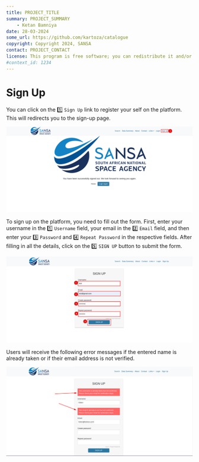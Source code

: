 ```yaml
---
title: PROJECT_TITLE
summary: PROJECT_SUMMARY
    - Ketan Bamniya
date: 28-03-2024
some_url: https://github.com/kartoza/catalogue
copyright: Copyright 2024, SANSA
contact: PROJECT_CONTACT
license: This program is free software; you can redistribute it and/or modify it under the terms of the GNU Affero General Public License as published by the Free Software Foundation; either version 3 of the License, or (at your option) any later version.
#context_id: 1234
---
```


# Sign Up

You can click on the 1️⃣ `Sign Up` link to register your self on the platform. This will redirects you to the sign-up page.

[![Home Page](./img/sign-up-img-1.png)](./img/sign-up-img-1.png)

To sign up on the platform, you need to fill out the form. First, enter your username in the 1️⃣ `Username` field, your email in the 2️⃣ `Email` field, and then enter your 3️⃣ `Password` and 4️⃣ `Repeat Password` in the respective fields. After filling in all the details, click on the 5️⃣ `SIGN UP` button to submit the form.

[![Sign Up Form](./img/sign-up-img-2.png)](./img/sign-up-img-2.png)

Users will receive the following error messages if the entered name is already taken or if their email address is not verified.

[![Sign Up Error](./img/sign-up-img-3.png)](./img/sign-up-img-3.png)
